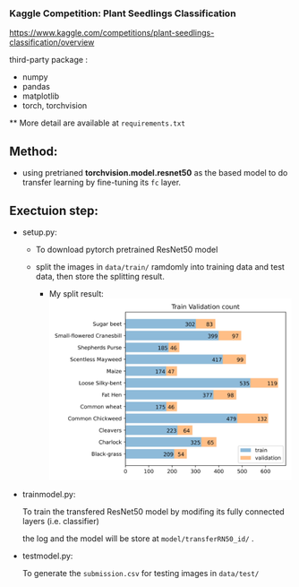 ### Kaggle Competition: Plant Seedlings Classification

https://www.kaggle.com/competitions/plant-seedlings-classification/overview

third-party package :
- numpy 
- pandas 
- matplotlib
- torch, torchvision

** More detail are available at ```requirements.txt```


## Method:
- using pretrianed __torchvision.model.resnet50__ as the based model to do transfer learning by fine-tuning its ```fc``` layer.

## Exectuion step:
- setup.py:

    - To download pytorch pretrained ResNet50 model 
    
    - split the images in ```data/train/``` ramdomly into training data and test data, then store the splitting result.

        - My split result: 
            <img src="./data/trainvalloader/TrainValcount/TrainValcount.jpg">

- trainmodel.py:

    To train the transfered ResNet50 model by modifing its fully connected layers (i.e. classifier)

    the log and the model will be store at ```model/transferRN50_id/``` .

- testmodel.py:

    To generate the ```submission.csv``` for testing images in ```data/test/```